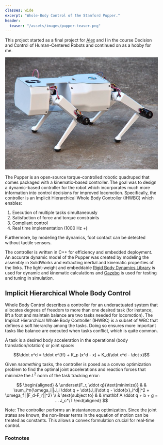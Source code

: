 ```yaml
---
classes: wide
excerpt: "Whole-Body Control of the Stanford Pupper."
header:
  teaser: "/assets/images/pupper-teaser.png"
---
```

<!-- Use the following script to see live updates of the jekyll local website -->
<head>
<script type="text/javascript" src="https://livejs.com/live.js"></script>
</head>

This project started as a final project for [Alex](https://github.com/alexnavtt) and I in the course Decision and Control of Human-Centered Robots and continued on as a hobby for me. 

<p align="center">
<img width="840" src="/assets/images/pupper-standing.jpg">
</p>

The Pupper is an open-source torque-controlled robotic quadruped that comes packaged with a kinematic-based controller. The goal was to design a dynamic-based controller for the robot which incorporates much more information into control decisions for improved locomotion. Specifically, the controller is an Implicit Hierarchical Whole Body Controller (IHWBC) which enables:

1. Execution of multiple tasks simultaneously
2. Satisfaction of force and torque constraints
3. Compliant control
4. Real time implementation (1000 Hz +)

Furthermore, by modeling the dynamics, foot contact can be detected without tactile sensors.

The controller is written in C++ for efficiency and embedded deployment. An accurate dynamic model of the Pupper was created by modeling the assembly in SolidWorks and extracting inertial and kinematic properties of the links. The light-weight and embeddable [Rigid Body Dynamics Library](https://github.com/ORB-HD/rbdl-orb) is used for dynamic and kinematic calculations and [Gazebo](https://gazebosim.org) is used for testing and tuning in simulation. 

<!-- ### Hardware

The hip, shoulder, and elbow joints are composed of brushless DC motors that provide 12 actuated degrees of freedom. The motors provide feedback on the current and angular position through an incremental encoder. Low level current control runs on dedicated motor controllers at 1000 Hz. A 9 dof IMU provides feedback on angular position and velocity. A micro controller communicates with the motor controllers (I2C) and host computer (USB Serial), performs filtering and sensor fusion, and takes over high level control when faults are encountered. -->

## Implicit Hierarchical Whole Body Control
Whole Body Control describes a controller for an underactuated system that allocates degrees of freedom to more than one desired task (for instance, lift a foot and maintain balance are two tasks needed for locomotion). The Implicit Hierarchical Whole Body Controller (IHWBC) is a subset of WBC that defines a soft hierarchy among the tasks. Doing so ensures more important tasks like balance are executed when tasks conflict, which is quite common. 

A task is a desired body acceleration in the operational (body translation/rotation) or joint space:

$$\ddot x^d = \ddot x^{ff} + K_p (x^d - x) + K_d(\dot x^d - \dot x)$$

Given $n something$ tasks, the controller is posed as a convex optimization problem to find the optimal joint accelerations and reaction forces that minimize the $L^2$ norm of the task tracking error:

$$
\begin{aligned}
& \underset{F_r, \ddot q}{\text{minimize}}
& & \sum_i^n{\omega_i||J_i \ddot q + \dot{J_i}\dot q - \ddot{x}_i^d||^2 + \omega_f ||F_d-F_r||^2} 
\\
& \text{subject to}
& & \mathbf A \ddot q + b + g = ... J_c^\T
\end{aligned}
$$


Note: The controller performs an instantaneous optimization. Since the joint states are known, the non-linear terms in the equation of motion can be treated as constants. This allows a convex formulation crucial for real-time control.

### Footnotes

<!-- PURPOSE:

2 fold,
1. For prospective employers
2. For educating others and my future self

These goals can be compatible but there is a trade-off depending on the assumed audience. I will bias toward the second since I will be more motivated to help others / myself understand.

TLDR:
- Design of an Implicit Hierarchical Whole-Body Controller for model-based dynamics control
- Low-level and high-level control written in C++
- Involved embedded software
- Modeled dynamics with RBDL
- Simulated in Gazebo
- I used sophisticated and classic control algorithms
- Link code 

The Pupper is an open-source torque-controlled robotic quadruped that I wrote a dynamic controller for. 
-->